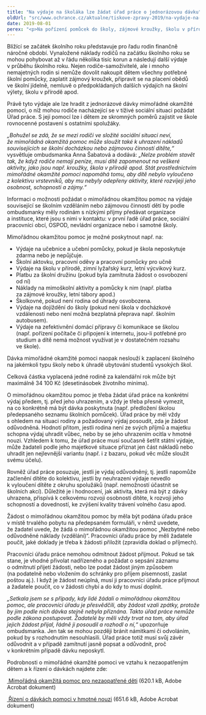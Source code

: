 ```yaml
---
title: "Na výdaje na školáka lze žádat úřad práce o jednorázovou dávku"
oldUrl: "src/www.ochrance.cz/aktualne/tiskove-zpravy-2019/na-vydaje-na-skolaka-lze-zadat-urad-prace-o-jednorazovou-davku"
date: 2019-08-01
perex: "<p>Na pořízení pomůcek do školy, zájmové kroužky, školu v přírodě nebo školní obědy lze využít jednorázovou dávku mimořádné okamžité pomoci. Řada rodičů-samoživitelů a nemajetných rodin o této možnosti neví.</p>"
---
```


<!-- imported from the old website -->

<p>Blížící se začátek školního roku představuje pro řadu rodin finančně náročné období. Vynaložené náklady rodičů na začátku školního roku se mohou pohybovat až v řádu několika tisíc korun a následují další výdaje v průběhu školního roku. Nejen rodiče-samoživitelé, ale i mnoho nemajetných rodin si nemůže dovolit nakoupit dětem všechny potřebné školní pomůcky, zaplatit zájmový kroužek, připravit se na placení obědů ve školní jídelně, nemluvě o předpokládaných dalších výdajích na školní výlety, školu v přírodě apod.</p> <p>Právě tyto výdaje ale lze hradit z jednorázové dávky mimořádné okamžité pomoci, o níž mohou rodiče nacházející se v tíživé sociální situaci požádat Úřad práce. S její pomocí lze i dětem ze skromných poměrů zajistit ve škole rovnocenné postavení s ostatními spolužáky.</p> <p><i>„Bohužel se zdá, že se mezi rodiči ve složité sociální situaci neví, že mimořádná okamžitá pomoc může sloužit také k uhrazení nákladů souvisejících se školní docházkou nebo zájmovou činností dítěte,“</i> vysvětluje ombudsmanka Anna Šabatová a dodává: <i>„Nelze problém stavět tak, že když rodiče nemají peníze, musí dítě zapomenout na veškeré aktivity, jako jsou např. kroužky, škola v přírodě apod. Stát prostřednictvím mimořádné okamžité pomoci napomáhá tomu, aby dítě nebylo vyloučeno z kolektivu vrstevníků, aby mu nebyly odepřeny aktivity, které rozvíjejí jeho osobnost, schopnosti a zájmy.“</i></p> <p>Informaci o možnosti požádat o mimořádnou okamžitou pomoc na výdaje související se školním vzděláním nebo zájmovou činností dětí by podle ombudsmanky měly rodinám s nízkými příjmy předávat organizace a instituce, které jsou s nimi v kontaktu: v první řadě úřad práce, sociální pracovníci obcí, OSPOD, nevládní organizace nebo i samotné školy. </p> <p>Mimořádnou okamžitou pomoc je možné poskytnout např. na:</p><ul><li>Výdaje na učebnice a učební pomůcky, pokud je škola neposkytuje zdarma nebo je nepůjčuje.</li><li>Školní aktovku, pracovní oděvy a pracovní pomůcky pro učně</li><li>Výdaje na školu v přírodě, zimní lyžařský kurz, letní výcvikový kurz.</li><li>Platbu za školní družinu (pokud byla zamítnuta žádost o osvobození od ní)</li><li>Náklady na mimoškolní aktivity a pomůcky k nim (např. platba za zájmové kroužky, letní tábory apod.)</li><li>Školkovné, pokud není rodina od úhrady osvobozena.</li><li>Výdaje na dojíždění do školy (pokud není škola v docházkové vzdálenosti nebo není možná bezplatná přeprava např. školním autobusem).</li><li>Výdaje na zefektivnění domácí přípravy či komunikace se školou (např. pořízení počítače či připojení k internetu, jsou-li potřebné pro studium a dítě nemá možnost využívat je v dostatečném rozsahu ve škole).</li></ul> <p>Dávka mimořádné okamžité pomoci naopak neslouží k zaplacení školného na jakémkoli typu školy nebo k úhradě ubytování studentů vysokých škol.</p> <p>Celková částka vyplacená jedné rodině za kalendářní rok může být maximálně 34 100 Kč (desetinásobek životního minima).</p> <p>O mimořádnou okamžitou pomoc je třeba žádat úřad práce na konkrétní výdaj předem, tj. před jeho uhrazením, a vždy je třeba přesně vymezit, na co konkrétně má být dávka poskytnuta (např. předložení školou předepsaného seznamu školních pomůcek). Úřad práce by měl vždy s ohledem na situaci rodiny a požadovaný výdaj posoudit, zda je žádost odůvodněná. Hodnotí přitom, jestli rodina není ze svých příjmů a majetku schopna výdaj uhradit vůbec, nebo by se jeho uhrazením ocitla v hmotné nouzi. Vzhledem k tomu, že úřad práce musí současně šetřit státní výdaje, může žadateli podle jeho majetkové situace přiznat jen část nákladů nebo uhradit jen nejlevnější variantu (např. i z bazaru, pokud věc může sloužit svému účelu).</p> <p>Rovněž úřad práce posuzuje, jestli je výdaj odůvodněný, tj. jestli napomůže začlenění dítěte do kolektivu, jestli by neuhrazení výdaje nevedlo k vyloučení dítěte z okruhu spolužáků (např. nemožností účastnit se školních akcí). Důležité je i hodnocení, jak aktivita, která má být z dávky uhrazena, přispívá k celkovému rozvoji osobnosti dítěte, k rozvoji jeho schopností a dovedností, ke zvýšení kvality trávení volného času apod.</p> <p>Žádost o mimořádnou okamžitou pomoc by měla být podána úřadu práce v místě trvalého pobytu na předepsaném formuláři, v němž uvedete, že žadatel uvede, že žádá o mimořádnou okamžitou pomoc „Nezbytné nebo odůvodněné náklady (vzdělání)“. Pracovníci úřadu práce by měli žadatele poučit, jaké doklady je třeba k žádosti přiložit (zpravidla doklad o příjmech).</p> <p>Pracovníci úřadu práce nemohou odmítnout žádost přijmout. Pokud se tak stane, je vhodné přivolat nadřízeného a požádat o sepsání záznamu o odmítnutí přijetí žádosti, nebo lze podat žádost jiným způsobem (na podatelně nebo vložením do schránky pro příjem písemností, zaslat poštou aj.). I když je žádost neúplná, musí ji pracovníci úřadu práce přijmout a žadatele poučit, co v žádosti chybí a do kdy to musí doplnit.</p> <p><i>„Setkala jsem se s případy, kdy lidé žádali o mimořádnou okamžitou pomoc, ale pracovníci úřadu je přesvědčili, aby žádost vzali zpátky, protože by jim podle nich dávka stejně nebyla přiznána. Takto úřad práce nemůže podle zákona postupovat. Žadatelé by měli vždy trvat na tom, aby úřad jejich žádost přijal, řádně ji posoudil a rozhodl o ní,“</i> upozorňuje ombudsmanka. Jen tak se mohou později bránit námitkami či odvoláním, pokud by s rozhodnutím nesouhlasili. Úřad práce totiž musí svůj závěr odůvodnit a v případě zamítnutí jasně popsat a odůvodnit, proč v konkrétním případě dávku neposkytl. </p> <p>Podrobnosti o mimořádné okamžité pomoci ve vztahu k nezaopatřeným dětem a k řízení o dávkách najdete zde:</p> <p><a title="Otevření do nového okna" href="https://www.ochrance.cz/fileadmin/user_upload/Letaky/MOP-pro-deti.pdf" target="_blank"><img alt="" src="https://www.ochrance.cz/typo3/ext/od_linkdesc/icons/pdf.gif" class="od_linkdesc_icon" /> Mimořádná okamžitá pomoc pro nezaopatřené děti</a> (620.1 kB, Adobe Acrobat dokument)</p> <a title="Otevření do nového okna" href="https://www.ochrance.cz/fileadmin/user_upload/Letaky/Rizeni-o-davkach-pomoci-v-HN.pdf" target="_blank"><img alt="" src="https://www.ochrance.cz/typo3/ext/od_linkdesc/icons/pdf.gif" class="od_linkdesc_icon" /> Řízení o dávkách pomoci v hmotné nouzi</a> (651.6 kB, Adobe Acrobat dokument)
